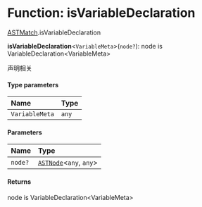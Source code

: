 # Function: isVariableDeclaration

[ASTMatch](/auto-docs/fixed-layout-editor/modules/ASTMatch.md).isVariableDeclaration

**isVariableDeclaration**<`VariableMeta`>(`node?`): node is VariableDeclaration\<VariableMeta>

声明相关

#### Type parameters

| Name | Type |
| :------ | :------ |
| `VariableMeta` | `any` |

#### Parameters

| Name | Type |
| :------ | :------ |
| `node?` | [`ASTNode`](/auto-docs/fixed-layout-editor/classes/ASTNode.md)<`any`, `any`> |

#### Returns

node is VariableDeclaration\<VariableMeta>
